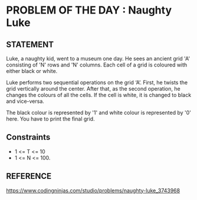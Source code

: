 # PROBLEM OF THE DAY : Naughty Luke

## STATEMENT 

Luke, a naughty kid, went to a museum one day. He sees an ancient grid 'A' consisting of 'N' rows and 'N' columns. Each cell of a grid is coloured with either black or white.<br>

Luke performs two sequential operations on the grid ‘A’. First, he twists the grid vertically around the center. After that, as the second operation, he changes the colours of all the cells. If the cell is white, it is changed to black and vice-versa.<br>

The black colour is represented by '1' and white colour is represented by '0' here. You have to print the final grid.

## Constraints

* 1 <= T <= 10
* 1 <= N <= 100.

## REFERENCE

https://www.codingninjas.com/studio/problems/naughty-luke_3743968